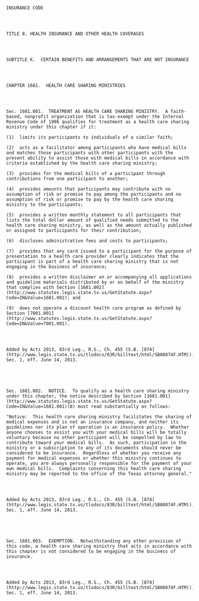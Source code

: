 ﻿
    
    
    	
    					
    
    
    INSURANCE CODE
    
      
    
    
    TITLE 8. HEALTH INSURANCE AND OTHER HEALTH COVERAGES
    
      
    
    
    SUBTITLE K.  CERTAIN BENEFITS AND ARRANGEMENTS THAT ARE NOT INSURANCE
    
      
    
    
    CHAPTER 1681.  HEALTH CARE SHARING MINISTRIES
    
      
    
    
    Sec. 1681.001.  TREATMENT AS HEALTH CARE SHARING MINISTRY.  A faith-based, nonprofit organization that is tax-exempt under the Internal Revenue Code of 1986 qualifies for treatment as a health care sharing ministry under this chapter if it:
    
    (1)  limits its participants to individuals of a similar faith;
    
    (2)  acts as a facilitator among participants who have medical bills and matches those participants with other participants with the present ability to assist those with medical bills in accordance with criteria established by the health care sharing ministry;
    
    (3)  provides for the medical bills of a participant through contributions from one participant to another;
    
    (4)  provides amounts that participants may contribute with no assumption of risk or promise to pay among the participants and no assumption of risk or promise to pay by the health care sharing ministry to the participants;
    
    (5)  provides a written monthly statement to all participants that lists the total dollar amount of qualified needs submitted to the health care sharing ministry, as well as the amount actually published or assigned to participants for their contribution;
    
    (6)  discloses administrative fees and costs to participants;
    
    (7)  provides that any card issued to a participant for the purpose of presentation to a health care provider clearly indicates that the participant is part of a health care sharing ministry that is not engaging in the business of insurance;
    
    (8)  provides a written disclaimer on or accompanying all applications and guideline materials distributed by or on behalf of the ministry that complies with Section [1681.002](http://www.statutes.legis.state.tx.us/GetStatute.aspx?Code=IN&Value=1681.002); and
    
    (9)  does not operate a discount health care program as defined by Section [7001.001](http://www.statutes.legis.state.tx.us/GetStatute.aspx?Code=IN&Value=7001.001).
    
    
    
    
    Added by Acts 2013, 83rd Leg., R.S., Ch. 455 (S.B. [874](http://www.legis.state.tx.us/tlodocs/83R/billtext/html/SB00874F.HTM)), Sec. 1, eff. June 14, 2013.
    
    
    
    
    
    Sec. 1681.002.  NOTICE.  To qualify as a health care sharing ministry under this chapter, the notice described by Section [1681.001](http://www.statutes.legis.state.tx.us/GetStatute.aspx?Code=IN&Value=1681.001)(8) must read substantially as follows:
    
    "Notice:  This health care sharing ministry facilitates the sharing of medical expenses and is not an insurance company, and neither its guidelines nor its plan of operation is an insurance policy.  Whether anyone chooses to assist you with your medical bills will be totally voluntary because no other participant will be compelled by law to contribute toward your medical bills.  As such, participation in the ministry or a subscription to any of its documents should never be considered to be insurance.  Regardless of whether you receive any payment for medical expenses or whether this ministry continues to operate, you are always personally responsible for the payment of your own medical bills.  Complaints concerning this health care sharing ministry may be reported to the office of the Texas attorney general."
    
    
    
    
    Added by Acts 2013, 83rd Leg., R.S., Ch. 455 (S.B. [874](http://www.legis.state.tx.us/tlodocs/83R/billtext/html/SB00874F.HTM)), Sec. 1, eff. June 14, 2013.
    
    
    
    
    
    Sec. 1681.003.  EXEMPTION.  Notwithstanding any other provision of this code, a health care sharing ministry that acts in accordance with this chapter is not considered to be engaging in the business of insurance.
    
    
    
    
    Added by Acts 2013, 83rd Leg., R.S., Ch. 455 (S.B. [874](http://www.legis.state.tx.us/tlodocs/83R/billtext/html/SB00874F.HTM)), Sec. 1, eff. June 14, 2013.
    
    
    
    
    				
